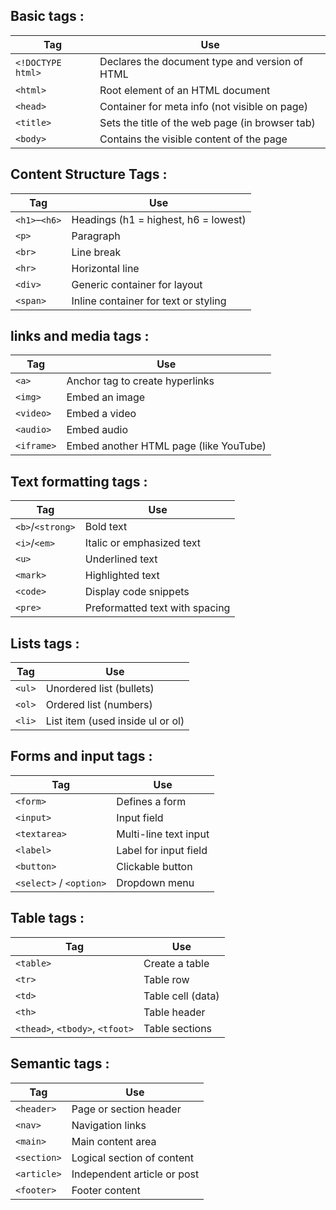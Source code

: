 ## Basic tags : 
| Tag               | Use                                                |
|------------------|-----------------------------------------------------|
| `<!DOCTYPE html>` | Declares the document type and version of HTML     |
| `<html>`         | Root element of an HTML document                    |
| `<head>`         | Container for meta info (not visible on page)       |
| `<title>`        | Sets the title of the web page (in browser tab)     |
| `<body>`         | Contains the visible content of the page            |

## Content Structure Tags :
| Tag       | Use                                               |
|-----------|----------------------------------------------------|
| `<h1>`–`<h6>` | Headings (h1 = highest, h6 = lowest)         |
| `<p>`      | Paragraph                                         |
| `<br>`     | Line break                                       |
| `<hr>`     | Horizontal line                                  |
| `<div>`    | Generic container for layout                     |
| `<span>`   | Inline container for text or styling             |

## links and media tags : 
| Tag       | Use                                       |
|-----------|--------------------------------------------|
| `<a>`     | Anchor tag to create hyperlinks            |
| `<img>`   | Embed an image                             |
| `<video>` | Embed a video                              |
| `<audio>` | Embed audio                                |
| `<iframe>`| Embed another HTML page (like YouTube)     |

## Text formatting tags : 
| Tag        | Use                                   |
|------------|----------------------------------------|
| `<b>`/`<strong>` | Bold text                     |
| `<i>`/`<em>`     | Italic or emphasized text      |
| `<u>`       | Underlined text                      |
| `<mark>`    | Highlighted text                     |
| `<code>`    | Display code snippets                |
| `<pre>`     | Preformatted text with spacing       |


## Lists tags : 
| Tag    | Use                                  |
|--------|---------------------------------------|
| `<ul>` | Unordered list (bullets)             |
| `<ol>` | Ordered list (numbers)               |
| `<li>` | List item (used inside ul or ol)     |

## Forms and input tags : 
| Tag          | Use                                  |
|---------------|-------------------------------------|
| `<form>`      | Defines a form                      |
| `<input>`     | Input field                         |
| `<textarea>`  | Multi-line text input               |
| `<label>`     | Label for input field               |
| `<button>`    | Clickable button                    |
| `<select>` / `<option>` | Dropdown menu           |

## Table tags :
| Tag         | Use                                 |
|-------------|--------------------------------------|
| `<table>`   | Create a table                       |
| `<tr>`      | Table row                            |
| `<td>`      | Table cell (data)                    |
| `<th>`      | Table header                         |
| `<thead>`, `<tbody>`, `<tfoot>` | Table sections  |

## Semantic tags : 
| Tag         | Use                                      |
|-------------|-------------------------------------------|
| `<header>`  | Page or section header                    |
| `<nav>`     | Navigation links                          |
| `<main>`    | Main content area                         |
| `<section>` | Logical section of content                |
| `<article>` | Independent article or post               |
| `<footer>`  | Footer content                            |

